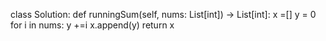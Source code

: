 class Solution:
    def runningSum(self, nums: List[int]) -> List[int]:
        x =[]
        y = 0
        for i in nums:
            y +=i
            x.append(y)
        return x
